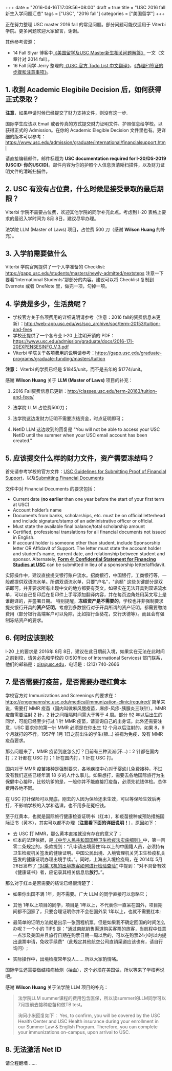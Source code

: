 +++
date = "2016-04-16T17:09:56+08:00"
draft = true
title = "USC 2016 fall 新生入学问题汇总"
tags = ["USC", "2016 fall"]
categories = ["美国留学"]
+++

正在努力整理 USC master 2016 fall 的常见问题。部分问题可能仅适用于 Viterbi 学院。更多问题欢迎大家留言，谢谢。

其他参考资源：

* 14 Fall Slyar 博客中[《美国留学及USC Master新生相关问题解答》](https://www.slyar.com/blog/usc-question-answer.html) 一文（文章针对 2014 fall）。
* 16 Fall 同学 Jerry 整理的[《USC 官方 Todo List 中文翻译》](https://github.com/hot13399/USC_CS_MS/blob/master/USC_ToDo_List.md)，[《办理F1签证的步骤和注意事项》](https://github.com/hot13399/USC_CS_MS/blob/master/HowToVisa.md)。


## 1. 收到 Academic Elegibile Decision 后，如何获得正式录取？

**注意**，如果申请时候已经提交了财力支持文件，则没有这一步.

国际学生应该以 Email 或者传真的方式提交财力证明文件、护照信息给学校。以获得正式的 Admission。在你的 Academic Elegible Decision 文件里也有。更详细的版本可以参考：https://www.usc.edu/admission/graduate/international/financialsupport.html

请直接编辑邮件，邮件标题为 **USC documentation required for I-20/DS-2019 (USCID: 你的USCID)**。邮件内容为你的护照个人信息页清晰扫描件，以及财力证明文件的清晰扫描件。

## 2. USC 有没有占位费，什么时候是接受录取的最后期限？
Viterbi 学院不需要占位费，欢迎其他学院的同学补充此点。考虑到 I-20 表格上要求的最迟入学时间为 8月 8日，建议尽早办理。

法学院 LLM (Master of Laws) 项目，占位费 500 刀（感谢 **Wilson Huang** 的补充）。

## 3. 入学前需要做什么
Viterbi 学院官网提供了一个入学准备的 Checklist: https://gapp.usc.edu/students/masters/newly-admitted/nextsteps 注意一下要看“International Students”那部分的内容。建议可以将 Checklist 复制到 Evernote 或者 OneNote 里，做完一项，勾掉一项。

## 4. 学费是多少，生活费呢？

* 学校官方关于各项费用的详细说明请参考（注意：2016 fall的资费信息未更新）：http://web-app.usc.edu/ws/soc_archive/soc/term-20153/tuition-and-fees 
* 学校还提供了一个各专业 I-20 上注明开销的 PDF：https://www.usc.edu/admission/graduate/docs/2016-17I-20EXPENSESINFO_V.3.pdf
* Viterbi 学院关于各项费用的说明请参考：https://gapp.usc.edu/graduate-programs/graduate-funding/masters/tuition

**注意：** Viterbi 的学费已经是 $1845/unit，而不是去年的 $1774/unit。

感谢 **Wilson Huang** 关于 **LLM (Master of Laws)** 项目的补充：

1. 2016 Fall资费信息已更新：http://classes.usc.edu/term-20163/tuition-and-fees/ 

2. 法学院 LLM 占位费500刀； 

3. 法学院这边发财力证明不需要冻结资金，时点证明即可；

4. NetID LLM 这边收到的回复是 "You will not be able to access your USC NetID until the summer when your USC email account has been created."


## 5. 应该提交什么样的财力文件，资产需要冻结吗？
首先请参考学校的官方文件：[USC Guidelines for Submitting Proof of Financial Support](https://www.usc.edu/admission/graduate/docs/GuidelinesforSubmittingProofofFinancialSupport.pdf)，以及[Submitting Financial Documents](https://www.usc.edu/admission/graduate/international/financialsupport.html)

文件中对 Financial Documents 的要求包括：

* Current date (**no earlier** than one year before the start of your first term at USC)
* Account holder’s name
* Documents from banks, scholarships, etc. must be on official letterhead and include signature/stamp of an administrative
officer or official.
* Must state the available final balance/total scholarship amount
* Certified, professional translations for all financial documents not issued in English.
* If account holder is someone other than student, include Sponsorship letter OR Affidavit of Support. The letter must state the account holder and student’s name, current date, and relationship between student and sponsor. Alternately, [**Form 4: Confidential Statement for Financing Studies at USC**](https://www.usc.edu/admission/graduate/docs/11_Form4_2.pdf) can be submitted in lieu of a sponsorship letter/affidavit.

实际操作中，建议直接提交银行账户流水。招商银行，中国银行，工商银行等，一般都提供双语流水单。所谓双语流水单，只要"户名"，"余额" 这些关键部分是双语即可，并非要求所有出现中文的地方都要有英文。如果实在无法开具到双语流水单，可以自己复印后在复印件上手写添加翻译内容，并在每页边角处用英文写上是谁翻译的，并签署日期。
特别提醒，**冻结资产是不需要的**，学校也并非强制要求提交银行开具的**资产证明**，考虑到多数银行对于开具所谓的资产证明，都需要缴纳费用（部分银行高端客户可以免除，比如招行金葵花，交行沃德等）。而且会有强制冻结资产的要求。

## 6. 何时应该到校
I-20 上的要求是 2016年 8月 8日，建议在此日期前入境，如果实在无法在此时间之前到校，请务必先和学校的 OIS(Office of International Services) 部门联系，他们的邮箱是：ois@usc.edu，电话是：(213) 740-2666

## 7. 是否需要打疫苗，是否需要办理红黄本
学校官方对 Immunizations and Screenings 的要求在：https://engemannshc.usc.edu/medical/immunization-clinic/required/
简单来说，需要打 MMR 疫苗（国内叫做麻风腮疫苗，麻疹-风疹-胰腺炎三联针）。MMR 疫苗需要注射 2 针，2 针之间相隔时间需大于等于 4 周。部分 92 年以后出生的同学，可能已经至少打过 1 针 MMR 疫苗，请查询自己的出身证。此外还需要注意，USC 要求你的第一针 MMR 必须是在你出生 12 个月以后注射的，如果 8，9 个月就打的不行。1957年 1月 1日之前出生的学生(额...) 被视为免疫，没有 MMR 疫苗要求。

那么问题来了，MMR 疫苗到底怎么打？目前有三种流派(汗...)：2 针都在国内打；2 针都在 USC 打；1 针在国内打，1 针在 USC 打。

国内对于 MMR 疫苗接种是强制要求，各地疾控中心对于婴幼儿免费接种，不过没有我们这些已经年满 18 岁的人什么事儿。如果想打，需要去各地国际旅行为生保健中心接种，比较坑爹的是，一般你并不能直接打疫苗，必须先花钱体检。总体费用各地不同。

在 USC 打针保险可以兜底，刚去的人因为保险还未生效，可以等保险生效后再打，不影响学校的入学和选课。也不用多花冤枉钱。

至于红黄本，也就是国际旅行健康检查证明书（红本），和疫苗接种或预防措施国际证书（黄本），其实可以都不办理（**注意看下面的详细说明！**），原因如下：

* 去 USC 打 MMR，那么黄本直接就没有存在的意义了；
* 红本的法理依据，是[《中华人民共和国国境卫生检疫法实施细则》](http://www.gov.cn/flfg/2010-04/27/content_1594506.htm)中，第一百零二条规定的，条款提到：“凡申请出境居住1年以上的中国籍人员，必须持有卫生检疫机关签发的健康证明。中国公民出境、入境管理机关凭卫生检疫机关签发的健康证明办理出境手续。”。同时，上海出入境检疫局，在 2014年 5月 26日发布了 [“对乘飞机的出境旅客如何进行检验查验”](http://www.shciq.gov.cn/tslm/wsjg_1057/cjwt_1059/201405/t20140526_33352.shtml) 中提到：“对不具备有效《健康证书》者，应记录其相关信息后**放行**。”。

那么对于红本是否需要的结论已经很清楚了：

* 如果你出国不满 1年，则不需要。广大 LLM 的同学直接可以忽略它；

* 其他 1年以上项目的同学，项目是 1年以上，不代表你一直呆在国外，项目期间都不回家了，只要合理证明你并不会在国外呆 1年以上，也就不需要红本;

* 最简单的证明方法就是出示一张回程机票。但是如果我不确定回国的时间怎么办呢？一个小的 TIPS 是："通过南航销售渠道购买客票的旅客，当航程中任意一点涉及美国并且旅行日期在购票日期一周以后的，可以在购票24小时以内提出退票申请，免收手续费"（此规定其他航空公司直销渠道应该也有，请自行询问）;

* 实际操作中，出境检疫常年没人…… 所以大家酌情咯。

国际学生还需要做结核病检测（抽血），这个必须在美国做，所以等来了学校再说吧。

感谢 **Wilson Huang** 关于法学院 LLM 项目的补充：

> 法学院LLM summer课程的费用包含医保，所以读summer的LLM同学可以7月提前去接种疫苗和做TB test。
> 
> 询问小米回复如下：
> Yes, to confirm, you will be covered by the USC Health Center and USC Health insurance during your enrollment in our Summer Law & English Program.
Therefore, you can complete your immunizations on-campus, upon arrival to USC.

## 8. 无法激活 Net ID
请全程翻墙 ……